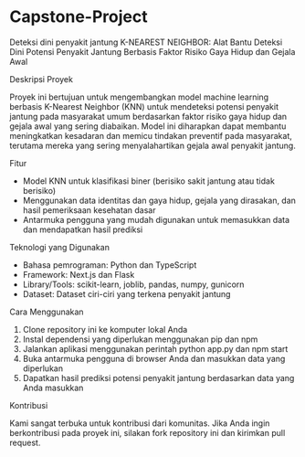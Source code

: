 # Capstone-Project
Deteksi dini penyakit jantung
K-NEAREST NEIGHBOR: Alat Bantu Deteksi Dini Potensi Penyakit Jantung Berbasis Faktor Risiko Gaya Hidup dan Gejala Awal

Deskripsi Proyek

Proyek ini bertujuan untuk mengembangkan model machine learning berbasis K-Nearest Neighbor (KNN) untuk mendeteksi potensi penyakit jantung pada masyarakat umum berdasarkan faktor risiko gaya hidup dan gejala awal yang sering diabaikan. Model ini diharapkan dapat membantu meningkatkan kesadaran dan memicu tindakan preventif pada masyarakat, terutama mereka yang sering menyalahartikan gejala awal penyakit jantung.

Fitur

- Model KNN untuk klasifikasi biner (berisiko sakit jantung atau tidak berisiko)
- Menggunakan data identitas dan gaya hidup, gejala yang dirasakan, dan hasil pemeriksaan kesehatan dasar
- Antarmuka pengguna yang mudah digunakan untuk memasukkan data dan mendapatkan hasil prediksi

Teknologi yang Digunakan

- Bahasa pemrograman: Python dan TypeScript
- Framework: Next.js dan Flask
- Library/Tools: scikit-learn, joblib, pandas, numpy, gunicorn
- Dataset: Dataset ciri-ciri yang terkena penyakit jantung

Cara Menggunakan

1. Clone repository ini ke komputer lokal Anda
2. Instal dependensi yang diperlukan menggunakan pip dan npm
3. Jalankan aplikasi menggunakan perintah python app.py dan npm start
4. Buka antarmuka pengguna di browser Anda dan masukkan data yang diperlukan
5. Dapatkan hasil prediksi potensi penyakit jantung berdasarkan data yang Anda masukkan

Kontribusi

Kami sangat terbuka untuk kontribusi dari komunitas. Jika Anda ingin berkontribusi pada proyek ini, silakan fork repository ini dan kirimkan pull request.
